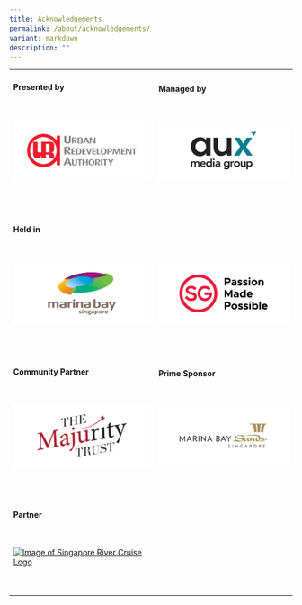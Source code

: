 ```yaml
---
title: Acknowledgements
permalink: /about/acknowledgements/
variant: markdown
description: ""
---
```

<table style="width:100%">
    <tbody><tr>
      <td>
        <h4>Presented by</h4>
        <br>
        <p>
          <a href="https://www.ura.gov.sg/Corporate">
            <img src="images/URA.jpg" alt="Image of URA Logo">
          </a>
        </p>
        <br>
        <br>
      </td>
      <td>
        <h4>Managed by</h4>
        <br>
        <p>
          <a href="http://www.aux.com.sg/">
            <img src="images/AuxMG.jpg" alt="Image of AUX Logo">
          </a>
        </p>
        <br>
        <br>
      </td>
    </tr><tr>
      <td>
        <h4>Held in</h4>
        <br>
        <p>
          <a href="https://www.ura.gov.sg/Corporate/Get-Involved/Shape-A-Distinctive-City/Explore-Our-City/Marina-Bay">
            <img src="images/MarinaBay.jpg" alt="Image of Marina Bay Logo">
          </a>
        </p>
        <br>
        <br>
      </td>
      <td>
        <h4 style="color:white; visibility: hidden">.</h4>
        <br>
        <p>
          <a href="https://www.visitsingapore.com/en/">
            <img src="images/SGPassion.jpg" alt="Image of SG Made Possible Logo">
          </a>
        </p>
        <br>
        <br>
      </td>
    </tr><tr>
      <td>
        <h4>Community Partner</h4>
        <br>
        <p>
          <a href="https://www.majurity.sg/">
            <img src="images/TMT.jpg" alt="Image of The Majurity Trust Logo">
          </a>
        </p>
        <br>
        <br>
      </td>
      <td>
        <h4>Prime Sponsor</h4>
        <br>
        <p>
          <a href="https://www.marinabaysands.com/">
            <img src="images/MBS.jpg" alt="Image of MBS Logo">
          </a>
        </p>
        <br>
        <br>
      </td>
    </tr><tr>
      <td>
        <h4>Partner</h4>
        <br>
        <p>
          <a href="https://web.archive.org/web/20240104000509/https://rivercruise.com.sg/">
            <img src="/web/20240104000509im_/https://www.marinabaycountdown.gov.sg/images/SRC.jpg" alt="Image of Singapore River Cruise Logo">
          </a>
        </p>
        <br>
        <br>
      </td>
      <td>
        <h4 style="color:white;"></h4>
        <br>
        <br>
        <br>
      </td>
    </tr><tr></tr></tbody></table>